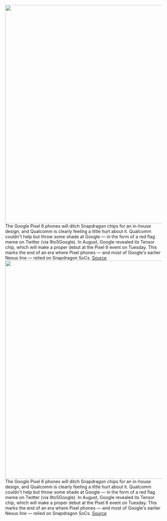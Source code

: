 <img src='https://cdn.vox-cdn.com/thumbor/azfupNh7UPuU_ZdntPNrJ_Tx7ds=/0x0:7645x4500/1200x800/filters:focal(3212x1639:4434x2861)/cdn.vox-cdn.com/uploads/chorus_image/image/70000490/Google_Pixel_6__Portfolio_Shot.0.jpg' width='700px' /><br/>
The Google Pixel 6 phones will ditch Snapdragon chips for an in-house design, and Qualcomm is clearly feeling a little hurt about it. Qualcomm couldn't help but throw some shade at Google — in the form of a red flag meme on Twitter (via 9to5Google). In August, Google revealed its Tensor chip, which will make a proper debut at the Pixel 6 event on Tuesday. This marks the end of an era where Pixel phones — and most of Google's earlier Nexus line — relied on Snapdragon SoCs.
<a href='https://www.theverge.com/2021/10/15/22728062/qualcomm-pixel-6-google-tensor-snapdragon-meme'> Source <a/><img src='https://cdn.vox-cdn.com/thumbor/azfupNh7UPuU_ZdntPNrJ_Tx7ds=/0x0:7645x4500/1200x800/filters:focal(3212x1639:4434x2861)/cdn.vox-cdn.com/uploads/chorus_image/image/70000490/Google_Pixel_6__Portfolio_Shot.0.jpg' width='700px' /><br/>
The Google Pixel 6 phones will ditch Snapdragon chips for an in-house design, and Qualcomm is clearly feeling a little hurt about it. Qualcomm couldn't help but throw some shade at Google — in the form of a red flag meme on Twitter (via 9to5Google). In August, Google revealed its Tensor chip, which will make a proper debut at the Pixel 6 event on Tuesday. This marks the end of an era where Pixel phones — and most of Google's earlier Nexus line — relied on Snapdragon SoCs.
<a href='https://www.theverge.com/2021/10/15/22728062/qualcomm-pixel-6-google-tensor-snapdragon-meme'> Source <a/>